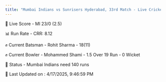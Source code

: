 ```yaml
---
title: "Mumbai Indians vs Sunrisers Hyderabad, 33rd Match - Live Cricket Score"
---
```


🔴 Live Score - MI 23/0 (2.5)  

📊 Run Rate - CRR: 8.12  

✊ Current Batsman - Rohit Sharma - 18(11)  

✊ Current Bowler - Mohammed Shami - 1.5 Over 19 Run - 0 Wicket  

📑 Status - Mumbai Indians need 140 runs

📝 Last Updated on : 4/17/2025, 9:46:59 PM  

